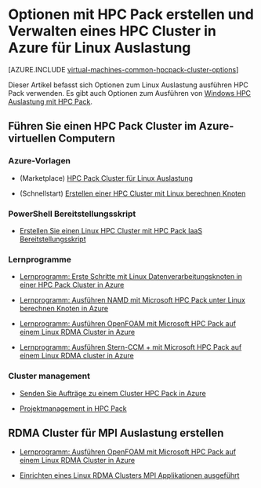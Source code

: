 <properties
 pageTitle="Linux HPC Pack Cluster Optionen in der Cloud | Microsoft Azure"
 description="Erfahren Sie mehr über die Optionen, die mit Microsoft HPC Pack erstellen und verwalten einen Linux hohen Performance computing (HPC) Cluster in der Cloud Azure"
 services="virtual-machines-linux,cloud-services"
 documentationCenter=""
 authors="dlepow"
 manager="timlt"
 editor=""
 tags="azure-resource-manager,azure-service-management,hpc-pack"/>
<tags
ms.service="virtual-machines-linux"
 ms.devlang="na"
 ms.topic="article"
 ms.tgt_pltfrm="vm-linux"
 ms.workload="big-compute"
 ms.date="09/26/2016"
 ms.author="danlep"/>

# <a name="options-with-hpc-pack-to-create-and-manage-an-hpc-cluster-in-azure-for-linux-workloads"></a>Optionen mit HPC Pack erstellen und Verwalten eines HPC Cluster in Azure für Linux Auslastung

[AZURE.INCLUDE [virtual-machines-common-hpcpack-cluster-options](../../includes/virtual-machines-common-hpcpack-cluster-options.md)]

Dieser Artikel befasst sich Optionen zum Linux Auslastung ausführen HPC Pack verwenden. Es gibt auch Optionen zum Ausführen von [Windows HPC Auslastung mit HPC Pack](virtual-machines-windows-hpcpack-cluster-options.md).

## <a name="run-an-hpc-pack-cluster-in-azure-vms"></a>Führen Sie einen HPC Pack Cluster im Azure-virtuellen Computern

### <a name="azure-templates"></a>Azure-Vorlagen


* (Marketplace) [HPC Pack Cluster für Linux Auslastung](https://azure.microsoft.com/marketplace/partners/microsofthpc/newclusterlinuxcn/)

* (Schnellstart) [Erstellen einer HPC Cluster mit Linux berechnen Knoten](https://github.com/Azure/azure-quickstart-templates/tree/master/create-hpc-cluster-linux-cn)


### <a name="powershell-deployment-script"></a>PowerShell Bereitstellungsskript

* [Erstellen Sie einen Linux HPC Cluster mit HPC Pack IaaS Bereitstellungsskript](virtual-machines-linux-classic-hpcpack-cluster-powershell-script.md)

### <a name="tutorials"></a>Lernprogramme

* [Lernprogramm: Erste Schritte mit Linux Datenverarbeitungsknoten in einer HPC Pack Cluster in Azure](virtual-machines-linux-classic-hpcpack-cluster.md)

* [Lernprogramm: Ausführen NAMD mit Microsoft HPC Pack unter Linux berechnen Knoten in Azure](virtual-machines-linux-classic-hpcpack-cluster-namd.md)

* [Lernprogramm: Ausführen OpenFOAM mit Microsoft HPC Pack auf einem Linux RDMA Cluster in Azure](virtual-machines-linux-classic-hpcpack-cluster-openfoam.md)

* [Lernprogramm: Ausführen Stern-CCM + mit Microsoft HPC Pack auf einem Linux RDMA cluster in Azure](virtual-machines-linux-classic-hpcpack-cluster-starccm.md)

### <a name="cluster-management"></a>Cluster management

* [Senden Sie Aufträge zu einem Cluster HPC Pack in Azure](virtual-machines-windows-hpcpack-cluster-submit-jobs.md)

* [Projektmanagement in HPC Pack](https://technet.microsoft.com/library/jj899585.aspx)


## <a name="create-rdma-clusters-for-mpi-workloads"></a>RDMA Cluster für MPI Auslastung erstellen

* [Lernprogramm: Ausführen OpenFOAM mit Microsoft HPC Pack auf einem Linux RDMA Cluster in Azure](virtual-machines-linux-classic-hpcpack-cluster-openfoam.md)

* [Einrichten eines Linux RDMA Clusters MPI Applikationen ausgeführt](virtual-machines-linux-classic-rdma-cluster.md)

